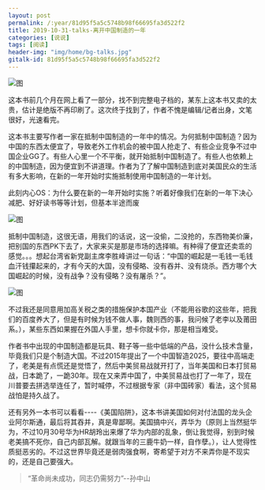 ```yaml
---
layout: post
permalink: /:year/81d95f5a5c5748b98f66695fa3d522f2
title: 2019-10-31-talks-离开中国制造的一年
categories: [说说]
tags: [阅读]
header-img: "img/home/bg-talks.jpg"
gitalk-id: 81d95f5a5c5748b98f66695fa3d522f2
---
```


![图](http://image.linxingyang.net/image/note/2019/2019-01-01-talks-book/lkzgzzdyn.jpg)

这本书前几个月在网上看了一部分，找不到完整电子档的，某东上这本书又卖的太贵，估计是绝版不再印刷了。这次终于找到了，作者不愧是编辑/记者出身，文笔很好，光速看完。


这本书主要写作者一家在抵制中国制造的一年中的情况。为何抵制中国制造？因为中国的东西太便宜了，导致老外工作机会的被中国人抢走了、有些企业竞争不过中国企业GG了。有些人心里一个不平衡，就开始抵制中国制造了。有些人也依赖上的中国制造，因为便宜到不讲道理。作者为了了解中国制造到底对美国民众的生活有多大影响，在新的一年开始时实施抵制使用中国制造的一年计划。

此刻内心OS：为什么要在新的一年开始时实施？听着好像我们在新的一年下决心减肥、好好读书等等计划，但基本半途而废

![图](http://image.linxingyang.net/image/note/2019/2019-01-01-face/face0002.png)

  
抵制中国制造，这很无语，用我们的话说，这一没偷，二没抢的，东西物美价廉，把别国的东西PK下去了，大家来买是那是市场的选择嘛。有种得了便宜还卖乖的感觉。。。想起台湾省新党副主席李胜峰讲过一句话：“中国的崛起是一毛钱一毛钱血汗钱攥起来的，才有今天的大国，没有侵略、没有吞并、没有烧杀。西方哪个大国崛起的时候，没有战争？没有侵略？没有屠杀？”。

![图](http://image.linxingyang.net/image/note/2019/2019-01-01-face/face0001.jpeg)

不过我还是同意用加高关税之类的措施保护本国产业（不能用谷歌的这些年，把我们的百度养大了，但是有时候为钱不做人事，魏则西的事，我问候了老李以及莆田系。），某些东西如果握在外国人手里，想卡你就卡你，那是相当难受。


作者书中出现的中国制造都是玩具、鞋子等一些中低端的产品，没什么技术含量，毕竟我们只是个制造大国。不过2015年提出了一个中国智造2025，要往中高端走了，老美是有点慌还是觉悟了，然后中美贸易战就开打了，当年美国和日本打贸易战，日本跪了，一跪30年。现在又来弄中国了，中美贸易战也打了一年了，现在川普要去拼选举连任了，暂时喊停，不过根据专家（非中国砖家）看法，这个贸易战怕是持久战了。


还有另外一本书可以看看----《美国陷阱》，这本书讲美国如何对付法国的龙头企业阿尔斯通，最后将其吞并，真是卑鄙啊。美国搞中兴，弄华为（原则上当然挺华为，不过10月30号华为HR胡玲出来爆了华为内部的乱象，倒让我觉得，别到时候老美搞不死你，自己内部瓦解。就跟当年的三鹿牛奶一样，自作孽。），让人觉得性质挺恶劣的。不过这世界毕竟还是弱肉强食啊，寄希望于对方不来弄你是不现实的，还是自己要强大。

> “革命尚未成功，同志仍需努力”--孙中山


